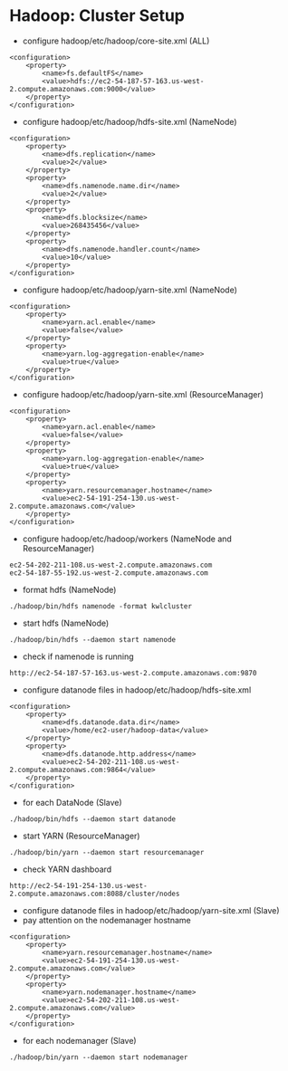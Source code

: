 # Hadoop: Cluster Setup

- configure hadoop/etc/hadoop/core-site.xml (ALL)
```
<configuration>
    <property>
        <name>fs.defaultFS</name>
        <value>hdfs://ec2-54-187-57-163.us-west-2.compute.amazonaws.com:9000</value>
    </property>
</configuration>
```

- configure hadoop/etc/hadoop/hdfs-site.xml (NameNode)
```
<configuration>
    <property>
        <name>dfs.replication</name>
        <value>2</value>
    </property>
    <property>
        <name>dfs.namenode.name.dir</name>
        <value>2</value>
    </property>
    <property>
        <name>dfs.blocksize</name>
        <value>268435456</value>
    </property>
    <property>
        <name>dfs.namenode.handler.count</name>
        <value>10</value>
    </property>
</configuration>
```

- configure hadoop/etc/hadoop/yarn-site.xml (NameNode)
```
<configuration>
    <property>
        <name>yarn.acl.enable</name>
        <value>false</value>
    </property>
    <property>
        <name>yarn.log-aggregation-enable</name>
        <value>true</value>
    </property>
</configuration>
```

- configure hadoop/etc/hadoop/yarn-site.xml (ResourceManager)
```
<configuration>
    <property>
        <name>yarn.acl.enable</name>
        <value>false</value>
    </property>
    <property>
        <name>yarn.log-aggregation-enable</name>
        <value>true</value>
    </property>
    <property>
        <name>yarn.resourcemanager.hostname</name>
        <value>ec2-54-191-254-130.us-west-2.compute.amazonaws.com</value>
    </property>
</configuration>
```

- configure hadoop/etc/hadoop/workers (NameNode and ResourceManager)
```
ec2-54-202-211-108.us-west-2.compute.amazonaws.com
ec2-54-187-55-192.us-west-2.compute.amazonaws.com
```

- format hdfs (NameNode)
```
./hadoop/bin/hdfs namenode -format kwlcluster
```

- start hdfs (NameNode)
```
./hadoop/bin/hdfs --daemon start namenode
```

- check if namenode is running
```
http://ec2-54-187-57-163.us-west-2.compute.amazonaws.com:9870
```

- configure datanode files in hadoop/etc/hadoop/hdfs-site.xml
```
<configuration>
    <property>
        <name>dfs.datanode.data.dir</name>
        <value>/home/ec2-user/hadoop-data</value>
    </property>
    <property>
        <name>dfs.datanode.http.address</name>
        <value>ec2-54-202-211-108.us-west-2.compute.amazonaws.com:9864</value>
    </property>
</configuration>
```

- for each DataNode (Slave)
```
./hadoop/bin/hdfs --daemon start datanode
```

- start YARN (ResourceManager)
```
./hadoop/bin/yarn --daemon start resourcemanager
```

- check YARN dashboard
```
http://ec2-54-191-254-130.us-west-2.compute.amazonaws.com:8088/cluster/nodes
```

- configure datanode files in hadoop/etc/hadoop/yarn-site.xml (Slave)
- pay attention on the nodemanager hostname
```
<configuration>
    <property>
        <name>yarn.resourcemanager.hostname</name>
        <value>ec2-54-191-254-130.us-west-2.compute.amazonaws.com</value>
    </property>
    <property>
        <name>yarn.nodemanager.hostname</name>
        <value>ec2-54-202-211-108.us-west-2.compute.amazonaws.com</value>
    </property>
</configuration>
```

- for each nodemanager (Slave)
```
./hadoop/bin/yarn --daemon start nodemanager
```